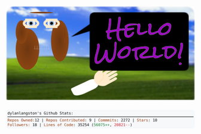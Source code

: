 <!-- 
Version 2.0.62
Built Sun Jun 23 2024 05:05:18 GMT+0000 (Coordinated Universal Time)
-->

<h1 align="center">
  <a href="https://github.com/dylanlangston/dylanlangston/tree/master/src" title="Click to View Source">
    <picture width="100%" alt="Dylan">
      <source media="(prefers-color-scheme: dark)" srcset="dylan-dark.svg?version=2.0.62">
      <img src="dylan-light.svg?version=2.0.62" alt="Dylan">
    </picture>
  </a>
</h1>

<div align="center">
  <picture width="100%" alt="Profile Info and Stats">
    <source media="(prefers-color-scheme: dark)" srcset="stats-dark.svg?version=2.0.62">
    <img src="stats-light.svg?version=2.0.62" alt="Profile Info and Stats">
  </picture>
</div>
